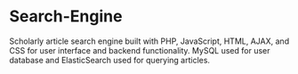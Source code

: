 # Search-Engine
Scholarly article search engine built with PHP, JavaScript, HTML, AJAX, and CSS for user interface and backend functionality. MySQL used for user database and ElasticSearch used for querying articles.
